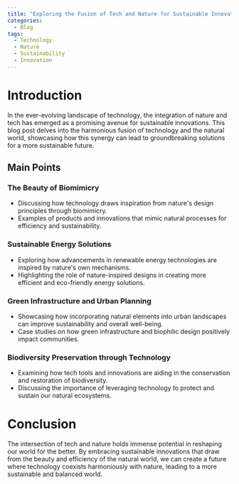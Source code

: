 ```yaml
---
title: "Exploring the Fusion of Tech and Nature for Sustainable Innovations"
categories:
  - Blog
tags:
  - Technology
  - Nature
  - Sustainability
  - Innovation
---
```


# Introduction
In the ever-evolving landscape of technology, the integration of nature and tech has emerged as a promising avenue for sustainable innovations. This blog post delves into the harmonious fusion of technology and the natural world, showcasing how this synergy can lead to groundbreaking solutions for a more sustainable future.

## Main Points
### The Beauty of Biomimicry
- Discussing how technology draws inspiration from nature's design principles through biomimicry.
- Examples of products and innovations that mimic natural processes for efficiency and sustainability.

### Sustainable Energy Solutions
- Exploring how advancements in renewable energy technologies are inspired by nature's own mechanisms.
- Highlighting the role of nature-inspired designs in creating more efficient and eco-friendly energy solutions.

### Green Infrastructure and Urban Planning
- Showcasing how incorporating natural elements into urban landscapes can improve sustainability and overall well-being.
- Case studies on how green infrastructure and biophilic design positively impact communities.

### Biodiversity Preservation through Technology
- Examining how tech tools and innovations are aiding in the conservation and restoration of biodiversity.
- Discussing the importance of leveraging technology to protect and sustain our natural ecosystems.

# Conclusion
The intersection of tech and nature holds immense potential in reshaping our world for the better. By embracing sustainable innovations that draw from the beauty and efficiency of the natural world, we can create a future where technology coexists harmoniously with nature, leading to a more sustainable and balanced world.